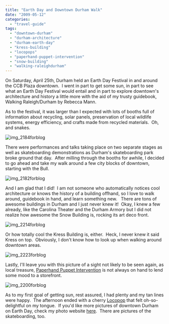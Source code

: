```yaml
---
title: "Earth Day and Downtown Durham Walk"
date: "2009-05-12"
categories:
  - "travel-guide"
tags:
  - "downtown-durham"
  - "durham-architecture"
  - "durham-earth-day"
  - "kress-building"
  - "locopops"
  - "paperhand-puppet-intervention"
  - "snow-building"
  - "walking-raleighdurham"
---
```


On Saturday, April 25th, Durham held an Earth Day Festival in and around the CCB Plaza downtown.  I went in part to get some sun, in part to see what an Earth Day Festival would entail and in part to explore downtown's architecture and history a little more with the aid of my trusty guidebook, Walking Raleigh/Durham by Rebecca Mann.

As to the festival, it was larger than I expected with lots of booths full of information about recycling, solar panels, preservation of local wildlife systems, energy efficiency, and crafts made from recycled materials.  Oh, and snakes.

![img_2184forblog](http://s3.amazonaws.com/thegourmez-wpmedia/2009/05/img_2184forblog-200x300.jpg "img_2184forblog")

There were performances and talks taking place on two separate stages as well as skateboarding demonstrations as Durham's skateboarding park broke ground that day.  After milling through the booths for awhile, I decided to go ahead and take my walk around a few city blocks of downtown, starting with the Bull.

![img_2182forblog](http://s3.amazonaws.com/thegourmez-wpmedia/2009/05/img_2182forblog-300x200.jpg "img_2182forblog")

And I am glad that I did!  I am not someone who automatically notices cool architecture or knows the history of a building offhand, so I love to walk around, guidebook in hand, and learn something new.   There are tons of awesome buildings in Durham and I just never knew it!  Okay, I knew a few already, like the Carolina Theater and the Durham Armory but I did not realize how awesome the Snow Building is, rocking its art deco front.

![img_2214forblog](http://s3.amazonaws.com/thegourmez-wpmedia/2009/05/img_2214forblog-300x200.jpg "img_2214forblog")

Or how totally cool the Kress Building is, either.  Heck, I never knew it said Kress on top.  Obviously, I don't know how to look up when walking around downtown areas.

![img_2223forblog](http://s3.amazonaws.com/thegourmez-wpmedia/2009/05/img_2223forblog-200x300.jpg "img_2223forblog")

Lastly, I'll leave you with this picture of a sight not likely to be seen again, as local treasure, [Paperhand Puppet Intervention](http://www.paperhand.org/) is not always on hand to lend some mood to a storefront.

![img_2200forblog](http://s3.amazonaws.com/thegourmez-wpmedia/2009/05/img_2200forblog-200x300.jpg "img_2200forblog")

As to my first goal of getting sun, rest assured, I had plenty and my tan lines were happy.  The afternoon ended with a cherry [Locopop](http://ilovelocopops.com/) that felt oh-so-delightful on my tongue.  If you'd like more pictures of downtown Durham on Earth Day, check my photo website [here](http://www.yellow5labs.com/photos/index.php?path=./Adventures/Earth%20Day%20in%20Durham%2009).  There are pictures of the skateboarding, too.
